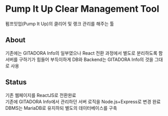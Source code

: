 # Pump It Up Clear Management Tool

펌프잇업(Pump It Up)의 클리어 및 랭크 관리를 해주는 툴

## About

기존에는 GITADORA Info의 일부였으나 React 전환 과정에서 별도로 분리하도록 함  
서버를 구하기가 힘들어 부득이하게 DB와 Backend는 GITADORA Info의 것을 그대로 사용

## Status

기존 웹페이지를 ReactJS로 전환완료  
기존에 GITADORA Info에서 관리하던 서버 로직을 Node.js+Express로 변경 완료  
DBMS는 MariaDB로 유지하되 별도의 데이터베이스를 구축